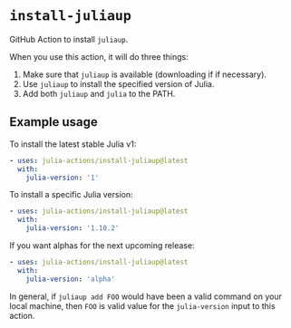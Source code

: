 # `install-juliaup`

GitHub Action to install `juliaup`.

When you use this action, it will do three things:

1. Make sure that `juliaup` is available (downloading if if necessary).
2. Use `juliaup` to install the specified version of Julia.
3. Add both `juliaup` and `julia` to the PATH.

## Example usage

To install the latest stable Julia v1:

```yaml
- uses: julia-actions/install-juliaup@latest
  with:
    julia-version: '1'
```

To install a specific Julia version:

```yaml
- uses: julia-actions/install-juliaup@latest
  with:
    julia-version: '1.10.2'
```

If you want alphas for the next upcoming release:

```yaml
- uses: julia-actions/install-juliaup@latest
  with:
    julia-version: 'alpha'
```

In general, if `juliaup add FOO` would have been a valid command on your local machine, then `FOO` is valid value for the `julia-version` input to this action.
